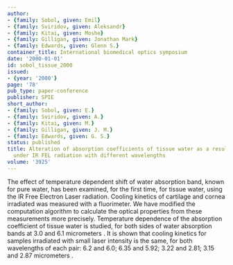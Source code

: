 ```yaml
---
author:
- {family: Sobol, given: Emil}
- {family: Sviridov, given: Aleksandr}
- {family: Kitai, given: Moshe}
- {family: Gilligan, given: Jonathan Mark}
- {family: Edwards, given: Glenn S.}
container_title: International biomedical optics symposium
date: '2000-01-01'
id: sobol_tissue_2000
issued:
- {year: '2000'}
page: '78'
pub_type: paper-conference
publisher: SPIE
short_author:
- {family: Sobol, given: E.}
- {family: Sviridov, given: A.}
- {family: Kitai, given: M.}
- {family: Gilligan, given: J. M.}
- {family: Edwards, given: G. S.}
status: published
title: Alteration of absorption coefficients of tissue water as a result of heating
  under IR FEL radiation with different wavelengths
volume: '3925'
---
```

The effect of temperature dependent shift of water absorption band, known for pure water, has been examined, for the first time, for tissue water, using the IR Free Electron Laser radiation. Cooling kinetics of cartilage and cornea irradiated was measured with a fluorimeter. We have modified the computation algorithm to calculate the optical properties from these measurements more precisely. Temperature dependence of the absorption coefficient of tissue water is studied, for both sides of water absorption bands at 3.0 and 6.1 micrometers . It is shown that cooling kinetics for samples irradiated with small laser intensity is the same, for both wavelengths of each pair: 6.2 and 6.0; 6.35 and 5.92; 3.22 and 2.81; 3.15 and 2.87 micrometers .
